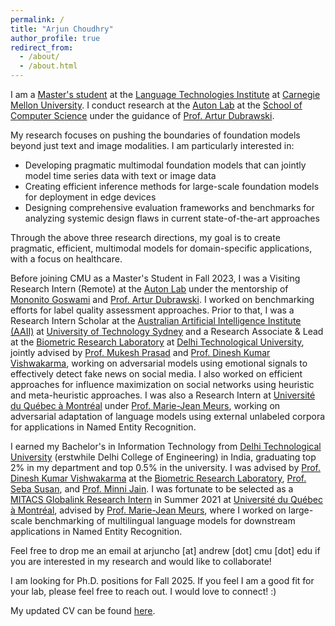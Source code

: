 ```yaml
---
permalink: /
title: "Arjun Choudhry"
author_profile: true
redirect_from: 
  - /about/
  - /about.html
---
```


I am a [Master's student](https://www.lti.cs.cmu.edu/people/students/choudhry-arjun.html) at the [Language Technologies Institute](https://www.lti.cs.cmu.edu/) at [Carnegie Mellon University](https://www.cmu.edu/). I conduct research at the [Auton Lab](https://autonlab.org/) at the [School of Computer Science](https://www.cs.cmu.edu/) under the guidance of [Prof. Artur Dubrawski](https://www.ri.cmu.edu/ri-faculty/artur-w-dubrawski/).

My research focuses on pushing the boundaries of foundation models beyond just text and image modalities. I am particularly interested in:

* Developing pragmatic multimodal foundation models that can jointly model time series data with text or image data
* Creating efficient inference methods for large-scale foundation models for deployment in edge devices
* Designing comprehensive evaluation frameworks and benchmarks for analyzing systemic design flaws in current state-of-the-art approaches

Through the above three research directions, my goal is to create pragmatic, efficient, multimodal models for domain-specific applications, with a focus on healthcare.

Before joining CMU as a Master's Student in Fall 2023, I was a Visiting Research Intern (Remote) at the [Auton Lab](https://autonlab.org/) under the mentorship of [Mononito Goswami](https://mononitogoswami.github.io/) and [Prof. Artur Dubrawski](https://www.ri.cmu.edu/ri-faculty/artur-w-dubrawski/). I worked on benchmarking efforts for label quality assessment approaches. Prior to that, I was a Research Intern Scholar at the [Australian Artificial Intelligence Institute (AAII)](https://www.uts.edu.au/research/australian-artificial-intelligence-institute) at [University of Technology Sydney](https://www.uts.edu.au/) and a Research Associate & Lead at the [Biometric Research Laboratory](https://www.dtu.ac.in/Web/Departments/InformationTechnology/lab_and_infra/bml/index.php) at [Delhi Technological University](https://dtu.ac.in/), jointly advised by [Prof. Mukesh Prasad](https://profiles.uts.edu.au/Mukesh.Prasad/about) and [Prof. Dinesh Kumar Vishwakarma](https://sites.google.com/dtu.ac.in/dkv/home), working on adversarial models using emotional signals to effectively detect fake news on social media. I also worked on efficient approaches for influence maximization on social networks using heuristic and meta-heuristic approaches. I was also a Research Intern at [Université du Québec à Montréal](https://uqam.ca/) under [Prof. Marie-Jean Meurs](https://www.mjmrsc.com/index.html), working on adversarial adaptation of language models using external unlabeled corpora for applications in Named Entity Recognition.

I earned my Bachelor's in Information Technology from [Delhi Technological University](https://dtu.ac.in/) (erstwhile Delhi College of Engineering) in India, graduating top 2% in my department and top 0.5% in the university. I was advised by [Prof. Dinesh Kumar Vishwakarma](https://sites.google.com/dtu.ac.in/dkv/home) at the [Biometric Research Laboratory](https://www.dtu.ac.in/Web/Departments/InformationTechnology/lab_and_infra/bml/index.php), [Prof. Seba Susan](https://www.dtu.ac.in/Web/Departments/InformationTechnology/faculty/sebasusanrajan.php), and [Prof. Minni Jain](https://dtu.ac.in/modules/facilities/people/faculty/view.php?uname=minnijain). I was fortunate to be selected as a [MITACS Globalink Research Intern](https://www.mitacs.ca/our-programs/globalink-research-internship-students/) in Summer 2021 at [Université du Québec à Montréal](https://uqam.ca/), advised by [Prof. Marie-Jean Meurs](https://www.mjmrsc.com/index.html), where I worked on large-scale benchmarking of multilingual language models for downstream applications in Named Entity Recognition.

Feel free to drop me an email at arjuncho [at] andrew [dot] cmu [dot] edu if you are interested in my research and would like to collaborate!

I am looking for Ph.D. positions for Fall 2025. If you feel I am a good fit for your lab, please feel free to reach out. I would love to connect! :)

My updated CV can be found [here](../CV_Arjun_Choudhry.pdf).